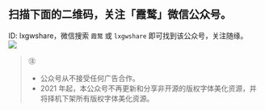 ## 扫描下面的二维码，关注「霞鹜」微信公众号。
ID: lxgwshare，微信搜索 `霞鹜` 或 `lxgwshare` 即可找到该公众号，关注随缘。  
![](https://github.com/lxgw/lxgw/raw/main/images/qrcode_wx.jpg)

> ㊟
> - 公众号从不接受任何广告合作。
> - 2021 年起，本公众号不再更新和分享非开源的版权字体美化资源，并将择机下架所有版权字体美化资源。
